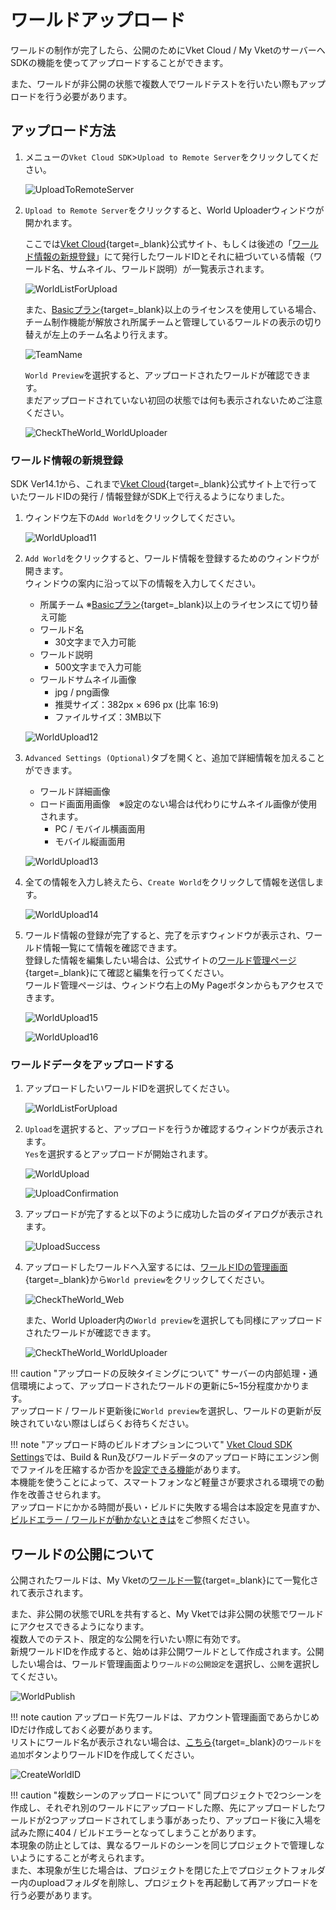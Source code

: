 # ワールドアップロード

ワールドの制作が完了したら、公開のためにVket Cloud / My VketのサーバーへSDKの機能を使ってアップロードすることができます。

また、ワールドが非公開の状態で複数人でワールドテストを行いたい際もアップロードを行う必要があります。

## アップロード方法
  
1. メニューの`Vket Cloud SDK`>`Upload to Remote Server`をクリックしてください。

    ![UploadToRemoteServer](img/WorldUpload01.jpg)

2. `Upload to Remote Server`をクリックすると、World Uploaderウィンドウが開かれます。

    ここでは[Vket Cloud](https://cloud.vket.com/account/world){target=_blank}公式サイト、もしくは後述の「[ワールド情報の新規登録](#_3)」にて発行したワールドIDとそれに紐づいている情報（ワールド名、サムネイル、ワールド説明）が一覧表示されます。

    ![WorldListForUpload](img/WorldUpload02.jpg)

    また、[Basicプラン](https://cloud.vket.com/plan){target=_blank}以上のライセンスを使用している場合、チーム制作機能が解放され所属チームと管理しているワールドの表示の切り替えが左上のチーム名より行えます。

    ![TeamName](img/WorldUpload03.jpg)

    `World Preview`を選択すると、アップロードされたワールドが確認できます。<br>
    まだアップロードされていない初回の状態では何も表示されないためご注意ください。

    ![CheckTheWorld_WorldUploader](img/WorldUpload04.jpg)

### ワールド情報の新規登録

SDK Ver14.1から、これまで[Vket Cloud](https://cloud.vket.com/account/world){target=_blank}公式サイト上で行っていたワールドIDの発行 / 情報登録がSDK上で行えるようになりました。

1. ウィンドウ左下の`Add World`をクリックしてください。

    ![WorldUpload11](img/WorldUpload11.jpg)

2. `Add World`をクリックすると、ワールド情報を登録するためのウィンドウが開きます。<br>
    ウィンドウの案内に沿って以下の情報を入力してください。

    - 所属チーム ※[Basicプラン](https://cloud.vket.com/plan){target=_blank}以上のライセンスにて切り替え可能
    - ワールド名
      - 30文字まで入力可能
    - ワールド説明
      - 500文字まで入力可能
    - ワールドサムネイル画像
      - jpg / png画像
      - 推奨サイズ：382px × 696 px (比率 16:9)
      - ファイルサイズ：3MB以下

    ![WorldUpload12](img/WorldUpload12.jpg)

3. `Advanced Settings (Optional)`タブを開くと、追加で詳細情報を加えることができます。

    - ワールド詳細画像
    - ロード画面用画像　※設定のない場合は代わりにサムネイル画像が使用されます。
      - PC / モバイル横画面用
      - モバイル縦画面用

    ![WorldUpload13](img/WorldUpload13.jpg)

4. 全ての情報を入力し終えたら、`Create World`をクリックして情報を送信します。

    ![WorldUpload14](img/WorldUpload14.jpg)

5. ワールド情報の登録が完了すると、完了を示すウィンドウが表示され、ワールド情報一覧にて情報を確認できます。<br>
  登録した情報を編集したい場合は、公式サイトの[ワールド管理ページ](https://cloud.vket.com/account/world){target=_blank}にて確認と編集を行ってください。<br>
  ワールド管理ページは、ウィンドウ右上のMy Pageボタンからもアクセスできます。

    ![WorldUpload15](img/WorldUpload15.jpg)

    ![WorldUpload16](img/WorldUpload16.jpg)

### ワールドデータをアップロードする

1. アップロードしたいワールドIDを選択してください。

    ![WorldListForUpload](img/WorldUpload02.jpg)

2. `Upload`を選択すると、アップロードを行うか確認するウィンドウが表示されます。<br>
    `Yes`を選択するとアップロードが開始されます。

    ![WorldUpload](img/WorldUpload05.jpg)

    ![UploadConfirmation](img/WorldUpload06.jpg)

3. アップロードが完了すると以下のように成功した旨のダイアログが表示されます。

    ![UploadSuccess](img/WorldUpload07.jpg)

4. アップロードしたワールドへ入室するには、[ワールドIDの管理画面](https://cloud.vket.com/account/world){target=_blank}から`World preview`をクリックしてください。

    ![CheckTheWorld_Web](img/WorldUpload08.jpg)

    また、World Uploader内の`World preview`を選択しても同様にアップロードされたワールドが確認できます。

    ![CheckTheWorld_WorldUploader](img/WorldUpload04.jpg)

!!! caution "アップロードの反映タイミングについて"
    サーバーの内部処理・通信環境によって、アップロードされたワールドの更新に5~15分程度かかります。<br>
    アップロード / ワールド更新後に`World preview`を選択し、ワールドの更新が反映されていない際はしばらくお待ちください。

!!! note "アップロード時のビルドオプションについて"
    [Vket Cloud SDK Settings](../SDKTools/VketCloudSDKSettings.md)では、Build & Run及びワールドデータのアップロード時にエンジン側でファイルを圧縮するか否かを[設定できる機能](../WorldEditingTips/BuildOptions.md)があります。<br>
    本機能を使うことによって、スマートフォンなど軽量さが要求される環境での動作を改善させられます。<br>
    アップロードにかかる時間が長い・ビルドに失敗する場合は本設定を見直すか、[ビルドエラー / ワールドが動かないときは](../troubleshooting/BuildError.md)をご参照ください。

## ワールドの公開について

公開されたワールドは、My Vketの[ワールド一覧](https://vket.com/play/world){target=_blank}にて一覧化されて表示されます。

また、非公開の状態でURLを共有すると、My Vketでは非公開の状態でワールドにアクセスできるようになります。<br>
複数人でのテスト、限定的な公開を行いたい際に有効です。<br>
新規ワールドIDを作成すると、始めは非公開ワールドとして作成されます。公開したい場合は、ワールド管理画面より`ワールドの公開設定`を選択し、`公開`を選択してください。

![WorldPublish](img/WorldUpload09.jpg)

!!! note caution
    アップロード先ワールドは、アカウント管理画面であらかじめIDだけ作成しておく必要があります。<br>
    リストにワールド名が表示されない場合は、[こちら](https://cloud.vket.com/account/world){target=_blank}の`ワールドを追加`ボタンよりワールドIDを作成してください。

![CreateWorldID](img/WorldUpload10.jpg)

!!! caution "複数シーンのアップロードについて"
    同プロジェクトで2つシーンを作成し、それぞれ別のワールドにアップロードした際、先にアップロードしたワールドが2つアップロードされてしまう事があったり、アップロード後に入場を試みた際に404 / ビルドエラーとなってしまうことがあります。<br>
    本現象の防止としては、異なるワールドのシーンを同じプロジェクトで管理しないようにすることが考えられます。<br>
    また、本現象が生じた場合は、プロジェクトを閉じた上でプロジェクトフォルダー内のuploadフォルダを削除し、プロジェクトを再起動して再アップロードを行う必要があります。
